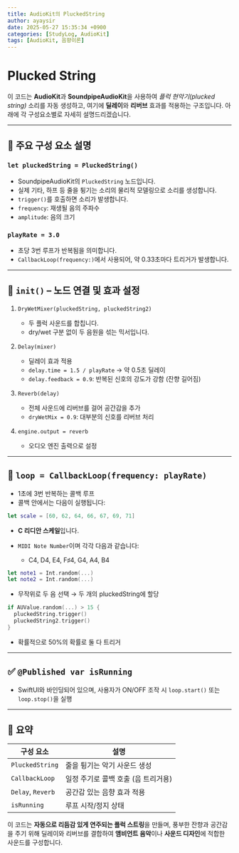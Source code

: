 ```yaml
---
title: AudioKit의 PluckedString
author: ayaysir
date: 2025-05-27 15:35:34 +0900
categories: [StudyLog, AudioKit]
tags: [AudioKit, 음향이론]
---
```


# Plucked String

이 코드는 **AudioKit**과 **SoundpipeAudioKit**을 사용하여 *플럭 현악기(plucked string)* 소리를 자동 생성하고, 여기에 **딜레이**와 **리버브** 효과를 적용하는 구조입니다. 아래에 각 구성요소별로 자세히 설명드리겠습니다.

---

## 🔧 주요 구성 요소 설명

### `let pluckedString = PluckedString()`

* SoundpipeAudioKit의 `PluckedString` 노드입니다.
* 실제 기타, 하프 등 줄을 튕기는 소리의 물리적 모델링으로 소리를 생성합니다.
* `trigger()`를 호출하면 소리가 발생합니다.
* `frequency`: 재생될 음의 주파수
* `amplitude`: 음의 크기

### `playRate = 3.0`

* 초당 3번 루프가 반복됨을 의미합니다.
* `CallbackLoop(frequency:)`에서 사용되어, 약 0.33초마다 트리거가 발생합니다.

---

## 🎼 `init()` – 노드 연결 및 효과 설정

1. `DryWetMixer(pluckedString, pluckedString2)`

   * 두 플럭 사운드를 합칩니다.
   * dry/wet 구분 없이 두 음원을 섞는 믹서입니다.

2. `Delay(mixer)`

   * 딜레이 효과 적용
   * `delay.time = 1.5 / playRate` → 약 0.5초 딜레이
   * `delay.feedback = 0.9`: 반복된 신호의 강도가 강함 (잔향 길어짐)

3. `Reverb(delay)`

   * 전체 사운드에 리버브를 걸어 공간감을 추가
   * `dryWetMix = 0.9`: 대부분의 신호를 리버브 처리

4. `engine.output = reverb`

   * 오디오 엔진 출력으로 설정

---

## 🔁 `loop = CallbackLoop(frequency: playRate)`

* 1초에 3번 반복하는 콜백 루프
* 콜백 안에서는 다음이 실행됩니다:

```swift
let scale = [60, 62, 64, 66, 67, 69, 71]
```

* **C 리디안 스케일**입니다.
* `MIDI Note Number`이며 각각 다음과 같습니다:

  * C4, D4, E4, F♯4, G4, A4, B4

```swift
let note1 = Int.random(...)
let note2 = Int.random(...)
```

* 무작위로 두 음 선택 → 두 개의 pluckedString에 할당

```swift
if AUValue.random(...) > 15 {
  pluckedString.trigger()
  pluckedString2.trigger()
}
```

* 확률적으로 50%의 확률로 둘 다 트리거

---

## ✅ `@Published var isRunning`

* SwiftUI와 바인딩되어 있으며, 사용자가 ON/OFF 조작 시 `loop.start()` 또는 `loop.stop()`을 실행

---

## 🧠 요약

| 구성 요소             | 설명                    |
| ----------------- | --------------------- |
| `PluckedString`   | 줄을 튕기는 악기 사운드 생성      |
| `CallbackLoop`    | 일정 주기로 콜백 호출 (음 트리거용) |
| `Delay`, `Reverb` | 공간감 있는 음향 효과 적용       |
| `isRunning`       | 루프 시작/정지 상태           |

이 코드는 **자동으로 리듬감 있게 연주되는 플럭 스트링**을 만들며, 풍부한 잔향과 공간감을 주기 위해 딜레이와 리버브를 결합하여 **앰비언트 음악**이나 **사운드 디자인**에 적합한 사운드를 구성합니다.
